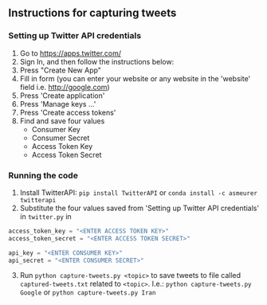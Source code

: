## Instructions for capturing tweets


### Setting up Twitter API credentials

1. Go to https://apps.twitter.com/
2. Sign In, and then follow the instructions below:
3. Press "Create New App"
4. Fill in form (you can enter your website or any website in the 'website' field i.e. http://google.com)
5. Press 'Create application'
6. Press 'Manage keys ...'
1. Press 'Create access tokens'
8. Find and save four values
    - Consumer Key
    - Consumer Secret
    - Access Token Key
    - Access Token Secret

### Running the code

1. Install TwitterAPI: `pip install TwitterAPI` or `conda install -c asmeurer twitterapi`
2. Substitute the four values saved from 'Setting up Twitter API credentials' in `twitter.py` in

```python
access_token_key = "<ENTER ACCESS TOKEN KEY>"
access_token_secret = "<ENTER ACCESS TOKEN SECRET>"

api_key = "<ENTER CONSUMER KEY>"
api_secret = "<ENTER CONSUMER SECRET>"

```

3. Run `python capture-tweets.py <topic>` to save tweets to file called `captured-tweets.txt` related to `<topic>`. I.e.: `python capture-tweets.py Google` or `python capture-tweets.py Iran`
